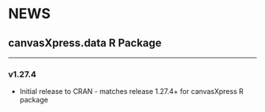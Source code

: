 # NEWS

## canvasXpress.data R Package 

---
### v1.27.4
* Initial release to CRAN - matches release 1.27.4+ for canvasXpress R package
